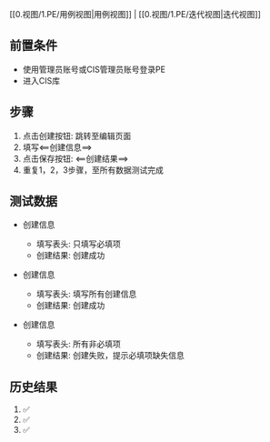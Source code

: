  [[0.视图/1.PE/用例视图|用例视图]] | [[0.视图/1.PE/迭代视图|迭代视图]]

## 前置条件

- 使用管理员账号或CIS管理员账号登录PE
- 进入CIS库

## 步骤

1. 点击创建按钮: 跳转至编辑页面
2. 填写<==创建信息==>
3. 点击保存按钮: <==创建结果==>
4. 重复1，2，3步骤，至所有数据测试完成

## 测试数据

- 创建信息
	- 填写表头: 只填写必填项
	- 创建结果: 创建成功

- 创建信息
	- 填写表头: 填写所有创建信息
	- 创建结果: 创建成功

- 创建信息
	- 填写表头: 所有非必填项
	- 创建结果: 创建失败，提示必填项缺失信息

## 历史结果

1. ✅
2. ✅
3. ✅



